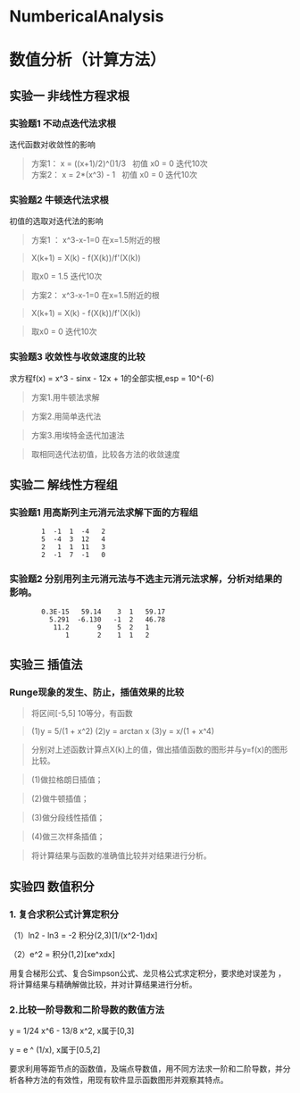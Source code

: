 # NumbericalAnalysis

# 数值分析（计算方法）

## 实验一 非线性方程求根
### 实验题1 不动点迭代法求根
迭代函数对收敛性的影响  
> 方案1： x = ((x+1)/2)^()1/3  
> 初值 x0 = 0   迭代10次  
> 方案2： x = 2*(x^3) - 1  
> 初值 x0 = 0  迭代10次

### 实验题2 牛顿迭代法求根
初值的选取对迭代法的影响   
> 方案1 ： x^3-x-1=0  在x=1.5附近的根 

> X(k+1) = X(k) - f(X(k))/f'(X(k))  

> 取x0 = 1.5  迭代10次  

> 方案2：  x^3-x-1=0  在x=1.5附近的根  

> X(k+1) = X(k) - f(X(k))/f'(X(k)) 

> 取x0 = 0  迭代10次  

### 实验题3 收敛性与收敛速度的比较
求方程f(x) = x^3 - sinx - 12x + 1的全部实根,esp = 10^(-6)  

> 方案1.用牛顿法求解  

> 方案2.用简单迭代法  

> 方案3.用埃特金迭代加速法  

> 取相同迭代法初值，比较各方法的收敛速度  

## 实验二 解线性方程组
### 实验题1 用高斯列主元消元法求解下面的方程组
			1  -1  1  -4   2
			5  -4  3  12   4
			2   1  1  11   3
			2  -1  7  -1   0
### 实验题2 分别用列主元消元法与不选主元消元法求解，分析对结果的影响。
			0.3E-15   59.14    3  1   59.17
			  5.291  -6.130   -1  2   46.78
			   11.2       9    5  2   1
                  1       2    1  1   2

## 实验三 插值法
### Runge现象的发生、防止，插值效果的比较  

> 将区间[-5,5] 10等分，有函数  

> (1)y = 5/(1 + x^2)  (2)y = arctan x  (3)y = x/(1 + x^4)  

> 分别对上述函数计算点X(k)上的值，做出插值函数的图形并与y=f(x)的图形比较。  

> (1)做拉格朗日插值；  

> (2)做牛顿插值；  

> (3)做分段线性插值；  

> (4)做三次样条插值；  

> 将计算结果与函数的准确值比较并对结果进行分析。

## 实验四 数值积分

### 1. 复合求积公式计算定积分
（1）ln2 - ln3 = -2 积分(2,3)\[1/(x^2-1)dx]

（2）e^2 = 积分(1,2)\[xe^xdx]

用复合梯形公式、复合Simpson公式、龙贝格公式求定积分，要求绝对误差为 ，将计算结果与精确解做比较，并对计算结果进行分析。

### 2.比较一阶导数和二阶导数的数值方法
y = 1/24 x^6 - 13/8 x^2, x属于\[0,3]

y = e ^ (1/x), x属于\[0.5,2]

要求利用等距节点的函数值，及端点导数值，用不同方法求一阶和二阶导数，并分析各种方法的有效性，用现有软件显示函数图形并观察其特点。

